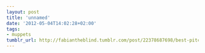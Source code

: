 ```yaml
---
layout: post
title: 'unnamed'
date: '2012-05-04T14:02:28+02:00'
tags:
- muppets
tumblr_url: http://fabiantheblind.tumblr.com/post/22378687698/best-pitch-ever-muppet-show-pitch-by
---
```

